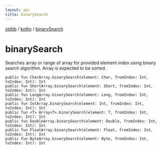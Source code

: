 ```yaml
---
layout: api
title: binarySearch
---
```

[stdlib](../index.html) / [kotlin](index.html) / [binarySearch](binarySearch.html)

# binarySearch
Searches array or range of array for provided element index using binary search algorithm. Array is expected to be sorted.
```
public fun CharArray.binarySearch(element: Char, fromIndex: Int, toIndex: Int): Int
public fun ShortArray.binarySearch(element: Short, fromIndex: Int, toIndex: Int): Int
public fun LongArray.binarySearch(element: Long, fromIndex: Int, toIndex: Int): Int
public fun IntArray.binarySearch(element: Int, fromIndex: Int, toIndex: Int): Int
public fun <T> Array<T>.binarySearch(element: T, fromIndex: Int, toIndex: Int): Int
public fun DoubleArray.binarySearch(element: Double, fromIndex: Int, toIndex: Int): Int
public fun FloatArray.binarySearch(element: Float, fromIndex: Int, toIndex: Int): Int
public fun ByteArray.binarySearch(element: Byte, fromIndex: Int, toIndex: Int): Int
```
